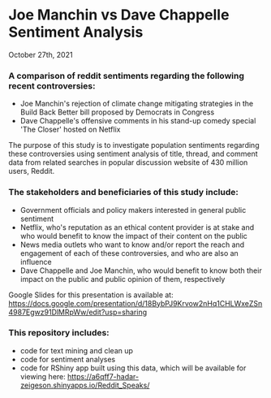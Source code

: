 # Joe Manchin vs Dave Chappelle Sentiment Analysis

October 27th, 2021

### A comparison of reddit sentiments regarding the following recent controversies:  
- Joe Manchin's rejection of climate change mitigating strategies in the Build Back Better bill proposed by Democrats in Congress
- Dave Chappelle's offensive comments in his stand-up comedy special 'The Closer' hosted on Netflix

The purpose of this study is to investigate population sentiments regarding these controversies 
using sentiment analysis of title, thread, and comment data from related searches in
popular discussion website of 430 million users, Reddit.

### The stakeholders and beneficiaries of this study include:
- Government officials and policy makers interested in general public sentiment
- Netflix, who's reputation as an ethical content provider is at stake and 
who would benefit to know the impact of their content on the public
- News media outlets who want to know and/or report the reach and engagement 
of each of these controversies, and who are also an influence
- Dave Chappelle and Joe Manchin, who would benefit to know both 
their impact on the public and public opinion of them, respectively

Google Slides for this presentation is available at:
https://docs.google.com/presentation/d/18BybPJ9Krvow2nHq1CHLWxeZSn4987Egwz91DlMRpWw/edit?usp=sharing

### This repository includes: 
- code for text mining and clean up
- code for sentiment analyses
- code for RShiny app built using this data, which will be available for viewing here:
https://a6qff7-hadar-zeigeson.shinyapps.io/Reddit_Speaks/
